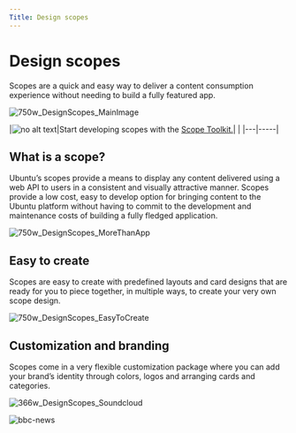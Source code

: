 ```yaml
---
Title: Design scopes
---
```


# Design scopes


Scopes are a quick and easy way to deliver a content consumption experience without needing to build a fully featured app.

![750w_DesignScopes_MainImage](https://assets.ubuntu.com/v1/12e52e48-750w_DesignScopes_MainImage.png)


|![no alt text](https://assets.ubuntu.com/v1/608696e3-developer_links..png)|Start developing scopes with the [Scope Toolkit.](../../../scopes/design/guides/index.md)|
|
|---|-----|



## What is a scope?


Ubuntu’s scopes provide a means to display any content delivered using a web API to users in a consistent and visually attractive manner. Scopes provide a low cost, easy to develop option for bringing content to the Ubuntu platform without having to commit to the development and maintenance costs of building a fully fledged application.

![750w_DesignScopes_MoreThanApp](https://assets.ubuntu.com/v1/f18d9326-750w_DesignScopes_MoreThanApp.png)


## Easy to create


Scopes are easy to create with predefined layouts and card designs that are ready for you to piece together, in multiple ways, to create your very own scope design.

![750w_DesignScopes_EasyToCreate](https://assets.ubuntu.com/v1/10ebd7dd-750w_DesignScopes_EasyToCreate.png)


## Customization and branding


Scopes come in a very flexible customization package where you can add your brand’s identity through colors, logos and arranging cards and categories.


![366w_DesignScopes_Soundcloud](https://assets.ubuntu.com/v1/1bd8c846-366w_DesignScopes_Soundcloud.png?w=398)


![bbc-news](https://assets.ubuntu.com/v1/4b364cf9-bbc-news.png?w=398)
